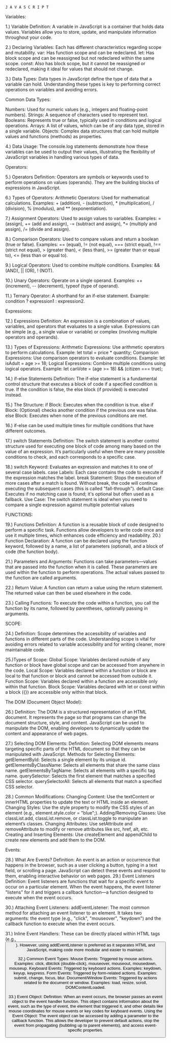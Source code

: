                                                                                                 J A V A S C R I P T

Variables:

1.) Variable Definition: A variable in JavaScript is a container that holds data values. Variables allow you to store, update, and manipulate information throughout your code.

2.) Declaring Variables: Each has different characteristics regarding scope and mutability.
var: Has function scope and can be redeclared.
let: Has block scope and can be reassigned but not redeclared within the same scope.
const: Also has block scope, but it cannot be reassigned or redeclared, making it ideal for values that should not change.

3.) Data Types:
Data types in JavaScript define the type of data that a variable can hold. Understanding these types is key to performing correct operations on variables and avoiding errors.

Common Data Types:

Numbers: Used for numeric values (e.g., integers and floating-point numbers).
Strings: A sequence of characters used to represent text.
Booleans: Represents true or false, typically used in conditions and logical operations.
Arrays: A list of values, which can be of any data type, stored in a single variable.
Objects: Complex data structures that can hold multiple values and functions (methods) as properties.

4.) Data Usage: The console.log statements demonstrate how these variables can be used to output their values, illustrating the flexibility of JavaScript variables in handling various types of data.

Operators:

5.) Operators Definition: Operators are symbols or keywords used to perform operations on values (operands). They are the building blocks of expressions in JavaScript.

6.) Types of Operators: Arithmetic Operators: Used for mathematical calculations.
Examples: + (addition), - (subtraction), * (multiplication), / (division), % (modulus), and ** (exponentiation).

7.) Assignment Operators: Used to assign values to variables. Examples: = (assign), += (add and assign), -= (subtract and assign), *= (multiply and assign), /= (divide and assign).

8.) Comparison Operators: Used to compare values and return a boolean (true or false). Examples: == (equal), != (not equal), === (strict equal), !== (strict not equal), > (greater than), < (less than), >= (greater than or equal to), <= (less than or equal to).

9.) Logical Operators: Used to combine multiple conditions. Examples: && (AND), || (OR), ! (NOT).

10.) Unary Operators: Operate on a single operand. Examples: ++ (increment), -- (decrement), typeof (type of operand).

11.) Ternary Operator: A shorthand for an if-else statement.
Example: condition ? expression1 : expression2.

Expressions:

12.) Expressions Definition: An expression is a combination of values, variables, and operators that evaluates to a single value. Expressions can be simple (e.g., a single value or variable) or complex (involving multiple operators and operands).

13.) Types of Expressions:
    Arithmetic Expressions: Use arithmetic operators to perform calculations.
    Example: let total = price * quantity;
    Comparison Expressions: Use comparison operators to evaluate conditions.
    Example: let isAdult = age >= 18;
    Logical Expressions: Combine multiple conditions using logical operators.
    Example: let canVote = (age >= 18) && (citizen === true);

14.) if-else Statements Definition: The if-else statement is a fundamental control structure that executes a block of code if a specified condition is true. If the condition is false, the else block (if provided) is executed instead.

15.) The Structure: if Block: Executes when the condition is true.
                    else if Block: (Optional) checks another condition if the previous one was false.
                    else Block: Executes when none of the previous conditions are met.

16.) if-else can be used multiple times for multiple conditions that have different outcomes.

17.) switch Statements Definition: The switch statement is another control structure used for executing one block of code among many based on the value of an expression. It’s particularly useful when there are many possible conditions to check, and each corresponds to a specific case.

18.)  switch Keyword: Evaluates an expression and matches it to one of several case labels.
      case Labels: Each case contains the code to execute if the expression matches the label.
      break Statement: Stops the execution of more cases after a match is found. Without break, the code will continue executing the subsequent cases (this is called "fall-through").
      default Case: Executes if no matching case is found; it's optional but often used as a fallback.
      Use Case: The switch statement is ideal when you need to compare a single expression against multiple potential values


FUNCTIONS:

19.) Functions Definition: A function is a reusable block of code designed to perform a specific task. Functions allow developers to write code once and use it multiple times, which enhances code efficiency and readability.
20.) Function Declaration: A function can be declared using the function keyword, followed by a name, a list of parameters (optional), and a block of code (the function body).

21.) Parameters and Arguments: Functions can take parameters—values that are passed into the function when it is called. These parameters are used within the function to perform operations. The actual values passed to the function are called arguments.

22.) Return Value: A function can return a value using the return statement. The returned value can then be used elsewhere in the code.

23.) Calling Functions: To execute the code within a function, you call the function by its name, followed by parentheses, optionally passing in arguments.

SCOPE:

24.) Definition: Scope determines the accessibility of variables and functions in different parts of the code. Understanding scope is vital for avoiding errors related to variable accessibility and for writing cleaner, more maintainable code.

25.)Types of Scope:
    Global Scope: Variables declared outside of any function or block have global scope and can be accessed from anywhere in the code.
    Local Scope: Variables declared within a function or block are local to that function or block and cannot be accessed from outside it.
    Function Scope: Variables declared within a function are accessible only within that function.
    Block Scope: Variables declared with let or const within a block ({}) are accessible only within that block.

The DOM (Document Object Model):

26.) Definition: The DOM is a structured representation of an HTML document. It represents the page so that programs can change the document structure, style, and content. JavaScript can be used to manipulate the DOM, enabling developers to dynamically update the content and appearance of web pages.

27.) Selecting DOM Elements:
    Definition: Selecting DOM elements means targeting specific parts of the HTML document so that they can be manipulated with JavaScript.
    Methods for Selecting Elements:
    getElementById: Selects a single element by its unique id.
    getElementsByClassName: Selects all elements that share the same class name.
    getElementsByTagName: Selects all elements with a specific tag name.
    querySelector: Selects the first element that matches a specified CSS selector.
    querySelectorAll: Selects all elements that match a specified CSS selector.

28.) Common Modifications:
    Changing Content: Use the textContent or innerHTML properties to update the text or HTML inside an element.
    Changing Styles: Use the style property to modify the CSS styles of an element (e.g., element.style.color = "blue";).
    Adding/Removing Classes: Use classList.add, classList.remove, or classList.toggle to manipulate an element’s classes.
    Changing Attributes: Use setAttribute and removeAttribute to modify or remove attributes like src, href, alt, etc.
    Creating and Inserting Elements: Use createElement and appendChild to create new elements and add them to the DOM.

Events:

28.) What Are Events? Definition: An event is an action or occurrence that happens in the browser, such as a user clicking a button, typing in a text field, or scrolling a page. JavaScript can detect these events and respond to them, enabling interactive behavior on web pages.
29.) Event Listeners Definition: Event listeners are functions that wait for a specific event to occur on a particular element. When the event happens, the event listener "listens" for it and triggers a callback function—a function designed to execute when the event occurs.

30.) Attaching Event Listeners:
addEventListener: The most common method for attaching an event listener to an element. It takes two arguments: the event type (e.g., "click", "mouseover", "keydown") and the callback function to execute when the event occurs.

31.) Inline Event Handlers: These can be directly placed within HTML tags (e.g., <button onclick="doSomething()">). However, using addEventListener is preferred as it separates HTML and JavaScript, making code more modular and easier to maintain.

32.) Common Event Types: 
Mouse Events: Triggered by mouse actions. Examples: click, dblclick (double-click), mouseover, mouseout, mousedown, mouseup.
Keyboard Events: Triggered by keyboard actions. Examples: keydown, keyup, keypress.
Form Events: Triggered by form-related actions. Examples: submit, change, focus, blur.
Document/Window Events: Triggered by actions related to the document or window. Examples: load, resize, scroll, DOMContentLoaded.

33.) Event Object:
Definition: When an event occurs, the browser passes an event object to the event handler function. This object contains information about the event, such as the type of event, the element that triggered it, and other details like mouse coordinates for mouse events or key codes for keyboard events. Using the Event Object: The event object can be accessed by adding a parameter to the callback function. This allows the developer to prevent default actions, stop the event from propagating (bubbling up to parent elements), and access event-specific properties.




